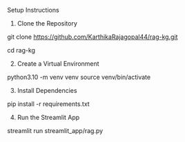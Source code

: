 Setup Instructions
1. Clone the Repository

git clone https://github.com/KarthikaRajagopal44/rag-kg.git

cd rag-kg

2. Create a Virtual Environment

python3.10 -m venv venv
source venv/bin/activate

3. Install Dependencies

pip install -r requirements.txt

4. Run the Streamlit App

streamlit run streamlit_app/rag.py
